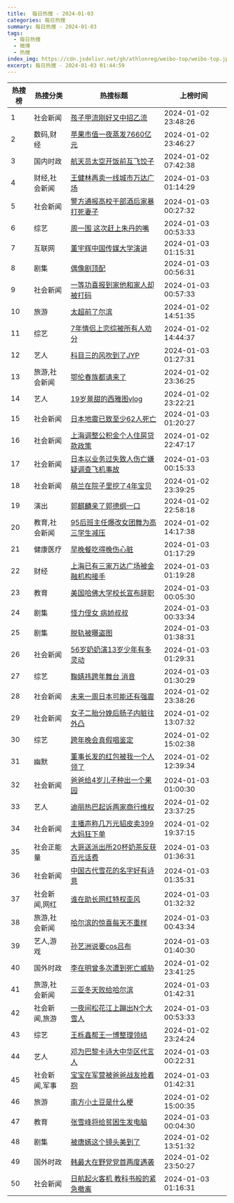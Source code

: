 ```yaml
---
title:  每日热搜 - 2024-01-03
categories: 每日热搜
summary: 每日热搜 - 2024-01-03
tags:
  - 每日热搜
  - 微博
  - 热搜
index_img: https://cdn.jsdelivr.net/gh/athlonreg/weibo-top/weibo-top.jpeg
excerpt: 每日热搜 - 2024-01-03 01:44:59
---
```


| 热搜榜 | 热搜分类 | 热搜标题 | 上榜时间 |
| --- | --- | --- | --- |
| 1 | 社会新闻 | [孩子甲流刚好又中招乙流](https://s.weibo.com/weibo%3Fq%3D%2523%E5%AD%A9%E5%AD%90%E7%94%B2%E6%B5%81%E5%88%9A%E5%A5%BD%E5%8F%88%E4%B8%AD%E6%8B%9B%E4%B9%99%E6%B5%81%2523) | 2024-01-02 23:48:26 | 
| 2 | 数码,财经 | [苹果市值一夜蒸发7660亿元](https://s.weibo.com/weibo%3Fq%3D%2523%E8%8B%B9%E6%9E%9C%E5%B8%82%E5%80%BC%E4%B8%80%E5%A4%9C%E8%92%B8%E5%8F%917660%E4%BA%BF%E5%85%83%2523) | 2024-01-02 23:46:27 | 
| 3 | 国内时政 | [航天员太空开饭前互飞饺子](https://s.weibo.com/weibo%3Fq%3D%2523%E8%88%AA%E5%A4%A9%E5%91%98%E5%A4%AA%E7%A9%BA%E5%BC%80%E9%A5%AD%E5%89%8D%E4%BA%92%E9%A3%9E%E9%A5%BA%E5%AD%90%2523) | 2024-01-02 07:42:38 | 
| 4 | 财经,社会新闻 | [王健林再卖一线城市万达广场](https://s.weibo.com/weibo%3Fq%3D%2523%E7%8E%8B%E5%81%A5%E6%9E%97%E5%86%8D%E5%8D%96%E4%B8%80%E7%BA%BF%E5%9F%8E%E5%B8%82%E4%B8%87%E8%BE%BE%E5%B9%BF%E5%9C%BA%2523) | 2024-01-03 01:14:29 | 
| 5 | 社会新闻 | [警方通报高校干部酒后家暴打死妻子](https://s.weibo.com/weibo%3Fq%3D%2523%E8%AD%A6%E6%96%B9%E9%80%9A%E6%8A%A5%E9%AB%98%E6%A0%A1%E5%B9%B2%E9%83%A8%E9%85%92%E5%90%8E%E5%AE%B6%E6%9A%B4%E6%89%93%E6%AD%BB%E5%A6%BB%E5%AD%90%2523) | 2024-01-03 00:27:32 | 
| 6 | 综艺 | [周一围 这次赶上朱丹的嘴](https://s.weibo.com/weibo%3Fq%3D%2523%E5%91%A8%E4%B8%80%E5%9B%B4%20%E8%BF%99%E6%AC%A1%E8%B5%B6%E4%B8%8A%E6%9C%B1%E4%B8%B9%E7%9A%84%E5%98%B4%2523) | 2024-01-03 00:53:33 | 
| 7 | 互联网 | [董宇辉中国传媒大学演讲](https://s.weibo.com/weibo%3Fq%3D%2523%E8%91%A3%E5%AE%87%E8%BE%89%E4%B8%AD%E5%9B%BD%E4%BC%A0%E5%AA%92%E5%A4%A7%E5%AD%A6%E6%BC%94%E8%AE%B2%2523) | 2024-01-03 01:15:31 | 
| 8 | 剧集 | [偶像剧顶配](https://s.weibo.com/weibo%3Fq%3D%2523%E5%81%B6%E5%83%8F%E5%89%A7%E9%A1%B6%E9%85%8D%2523) | 2024-01-03 00:56:31 | 
| 9 | 社会新闻 | [一等功喜报到家他和家人却被打码](https://s.weibo.com/weibo%3Fq%3D%2523%E4%B8%80%E7%AD%89%E5%8A%9F%E5%96%9C%E6%8A%A5%E5%88%B0%E5%AE%B6%E4%BB%96%E5%92%8C%E5%AE%B6%E4%BA%BA%E5%8D%B4%E8%A2%AB%E6%89%93%E7%A0%81%2523) | 2024-01-03 00:57:33 | 
| 10 | 旅游 | [太超前了尔滨](https://s.weibo.com/weibo%3Fq%3D%2523%E5%A4%AA%E8%B6%85%E5%89%8D%E4%BA%86%E5%B0%94%E6%BB%A8%2523) | 2024-01-02 14:51:35 | 
| 11 | 综艺 | [7年情侣上恋综被所有人劝分](https://s.weibo.com/weibo%3Fq%3D%25237%E5%B9%B4%E6%83%85%E4%BE%A3%E4%B8%8A%E6%81%8B%E7%BB%BC%E8%A2%AB%E6%89%80%E6%9C%89%E4%BA%BA%E5%8A%9D%E5%88%86%2523) | 2024-01-02 14:44:37 | 
| 12 | 艺人 | [科目三的风吹到了JYP](https://s.weibo.com/weibo%3Fq%3D%2523%E7%A7%91%E7%9B%AE%E4%B8%89%E7%9A%84%E9%A3%8E%E5%90%B9%E5%88%B0%E4%BA%86JYP%2523) | 2024-01-03 01:27:31 | 
| 13 | 旅游,社会新闻 | [鄂伦春族都请来了](https://s.weibo.com/weibo%3Fq%3D%2523%E9%84%82%E4%BC%A6%E6%98%A5%E6%97%8F%E9%83%BD%E8%AF%B7%E6%9D%A5%E4%BA%86%2523) | 2024-01-02 23:36:25 | 
| 14 | 艺人 | [19岁景甜的西雅图vlog](https://s.weibo.com/weibo%3Fq%3D%252319%E5%B2%81%E6%99%AF%E7%94%9C%E7%9A%84%E8%A5%BF%E9%9B%85%E5%9B%BEvlog%2523) | 2024-01-02 23:22:21 | 
| 15 | 社会新闻 | [日本地震已致至少62人死亡](https://s.weibo.com/weibo%3Fq%3D%2523%E6%97%A5%E6%9C%AC%E5%9C%B0%E9%9C%87%E5%B7%B2%E8%87%B4%E8%87%B3%E5%B0%9162%E4%BA%BA%E6%AD%BB%E4%BA%A1%2523) | 2024-01-03 01:20:27 | 
| 16 | 社会新闻 | [上海调整公积金个人住房贷款政策](https://s.weibo.com/weibo%3Fq%3D%2523%E4%B8%8A%E6%B5%B7%E8%B0%83%E6%95%B4%E5%85%AC%E7%A7%AF%E9%87%91%E4%B8%AA%E4%BA%BA%E4%BD%8F%E6%88%BF%E8%B4%B7%E6%AC%BE%E6%94%BF%E7%AD%96%2523) | 2024-01-02 22:47:17 | 
| 17 | 社会新闻 | [日本以业务过失致人伤亡嫌疑调查飞机事故](https://s.weibo.com/weibo%3Fq%3D%2523%E6%97%A5%E6%9C%AC%E4%BB%A5%E4%B8%9A%E5%8A%A1%E8%BF%87%E5%A4%B1%E8%87%B4%E4%BA%BA%E4%BC%A4%E4%BA%A1%E5%AB%8C%E7%96%91%E8%B0%83%E6%9F%A5%E9%A3%9E%E6%9C%BA%E4%BA%8B%E6%95%85%2523) | 2024-01-03 00:15:33 | 
| 18 | 社会新闻 | [萌兰在院子里挖了4年宝贝](https://s.weibo.com/weibo%3Fq%3D%2523%E8%90%8C%E5%85%B0%E5%9C%A8%E9%99%A2%E5%AD%90%E9%87%8C%E6%8C%96%E4%BA%864%E5%B9%B4%E5%AE%9D%E8%B4%9D%2523) | 2024-01-02 23:39:25 | 
| 19 | 演出 | [郭麒麟亲了郭德纲一口](https://s.weibo.com/weibo%3Fq%3D%2523%E9%83%AD%E9%BA%92%E9%BA%9F%E4%BA%B2%E4%BA%86%E9%83%AD%E5%BE%B7%E7%BA%B2%E4%B8%80%E5%8F%A3%2523) | 2024-01-02 22:58:18 | 
| 20 | 教育,社会新闻 | [95后班主任爆改女团舞为高三学生减压](https://s.weibo.com/weibo%3Fq%3D%252395%E5%90%8E%E7%8F%AD%E4%B8%BB%E4%BB%BB%E7%88%86%E6%94%B9%E5%A5%B3%E5%9B%A2%E8%88%9E%E4%B8%BA%E9%AB%98%E4%B8%89%E5%AD%A6%E7%94%9F%E5%87%8F%E5%8E%8B%2523) | 2024-01-02 14:17:38 | 
| 21 | 健康医疗 | [早晚餐吃得晚伤心脏](https://s.weibo.com/weibo%3Fq%3D%2523%E6%97%A9%E6%99%9A%E9%A4%90%E5%90%83%E5%BE%97%E6%99%9A%E4%BC%A4%E5%BF%83%E8%84%8F%2523) | 2024-01-03 01:17:29 | 
| 22 | 财经 | [上海已有三家万达广场被金融机构接手](https://s.weibo.com/weibo%3Fq%3D%2523%E4%B8%8A%E6%B5%B7%E5%B7%B2%E6%9C%89%E4%B8%89%E5%AE%B6%E4%B8%87%E8%BE%BE%E5%B9%BF%E5%9C%BA%E8%A2%AB%E9%87%91%E8%9E%8D%E6%9C%BA%E6%9E%84%E6%8E%A5%E6%89%8B%2523) | 2024-01-03 01:19:28 | 
| 23 | 教育 | [美国哈佛大学校长宣布辞职](https://s.weibo.com/weibo%3Fq%3D%2523%E7%BE%8E%E5%9B%BD%E5%93%88%E4%BD%9B%E5%A4%A7%E5%AD%A6%E6%A0%A1%E9%95%BF%E5%AE%A3%E5%B8%83%E8%BE%9E%E8%81%8C%2523) | 2024-01-03 00:05:30 | 
| 24 | 剧集 | [怪力侄女 病娇叔叔](https://s.weibo.com/weibo%3Fq%3D%2523%E6%80%AA%E5%8A%9B%E4%BE%84%E5%A5%B3%20%E7%97%85%E5%A8%87%E5%8F%94%E5%8F%94%2523) | 2024-01-03 00:33:34 | 
| 25 | 剧集 | [脱轨被曝盗图](https://s.weibo.com/weibo%3Fq%3D%2523%E8%84%B1%E8%BD%A8%E8%A2%AB%E6%9B%9D%E7%9B%97%E5%9B%BE%2523) | 2024-01-03 01:38:31 | 
| 26 | 社会新闻 | [56岁奶奶演13岁少年有多灵动](https://s.weibo.com/weibo%3Fq%3D%252356%E5%B2%81%E5%A5%B6%E5%A5%B6%E6%BC%9413%E5%B2%81%E5%B0%91%E5%B9%B4%E6%9C%89%E5%A4%9A%E7%81%B5%E5%8A%A8%2523) | 2024-01-03 01:29:31 | 
| 27 | 综艺 | [鞠婧祎跨年舞台 消音](https://s.weibo.com/weibo%3Fq%3D%2523%E9%9E%A0%E5%A9%A7%E7%A5%8E%E8%B7%A8%E5%B9%B4%E8%88%9E%E5%8F%B0%20%E6%B6%88%E9%9F%B3%2523) | 2024-01-03 01:30:29 | 
| 28 | 社会新闻 | [未来一周日本可能还有强震](https://s.weibo.com/weibo%3Fq%3D%2523%E6%9C%AA%E6%9D%A5%E4%B8%80%E5%91%A8%E6%97%A5%E6%9C%AC%E5%8F%AF%E8%83%BD%E8%BF%98%E6%9C%89%E5%BC%BA%E9%9C%87%2523) | 2024-01-02 23:38:26 | 
| 29 | 社会新闻 | [女子二胎分娩后肠子内脏往外凸](https://s.weibo.com/weibo%3Fq%3D%2523%E5%A5%B3%E5%AD%90%E4%BA%8C%E8%83%8E%E5%88%86%E5%A8%A9%E5%90%8E%E8%82%A0%E5%AD%90%E5%86%85%E8%84%8F%E5%BE%80%E5%A4%96%E5%87%B8%2523) | 2024-01-02 13:07:32 | 
| 30 | 综艺 | [跨年晚会真假唱鉴定](https://s.weibo.com/weibo%3Fq%3D%2523%E8%B7%A8%E5%B9%B4%E6%99%9A%E4%BC%9A%E7%9C%9F%E5%81%87%E5%94%B1%E9%89%B4%E5%AE%9A%2523) | 2024-01-02 15:02:38 | 
| 31 | 幽默 | [董事长发的红包被我一个人领了](https://s.weibo.com/weibo%3Fq%3D%2523%E8%91%A3%E4%BA%8B%E9%95%BF%E5%8F%91%E7%9A%84%E7%BA%A2%E5%8C%85%E8%A2%AB%E6%88%91%E4%B8%80%E4%B8%AA%E4%BA%BA%E9%A2%86%E4%BA%86%2523) | 2024-01-02 12:39:34 | 
| 32 | 社会新闻 | [爸爸给4岁儿子种出一个果园](https://s.weibo.com/weibo%3Fq%3D%2523%E7%88%B8%E7%88%B8%E7%BB%994%E5%B2%81%E5%84%BF%E5%AD%90%E7%A7%8D%E5%87%BA%E4%B8%80%E4%B8%AA%E6%9E%9C%E5%9B%AD%2523) | 2024-01-03 01:00:30 | 
| 33 | 艺人 | [迪丽热巴起诉两家商行维权](https://s.weibo.com/weibo%3Fq%3D%2523%E8%BF%AA%E4%B8%BD%E7%83%AD%E5%B7%B4%E8%B5%B7%E8%AF%89%E4%B8%A4%E5%AE%B6%E5%95%86%E8%A1%8C%E7%BB%B4%E6%9D%83%2523) | 2024-01-02 23:37:25 | 
| 34 | 社会新闻 | [主播声称几万元貂皮卖399大妈狂下单](https://s.weibo.com/weibo%3Fq%3D%2523%E4%B8%BB%E6%92%AD%E5%A3%B0%E7%A7%B0%E5%87%A0%E4%B8%87%E5%85%83%E8%B2%82%E7%9A%AE%E5%8D%96399%E5%A4%A7%E5%A6%88%E7%8B%82%E4%B8%8B%E5%8D%95%2523) | 2024-01-02 19:37:15 | 
| 35 | 社会正能量 | [大哥送派出所20杯奶茶反获百元话费](https://s.weibo.com/weibo%3Fq%3D%2523%E5%A4%A7%E5%93%A5%E9%80%81%E6%B4%BE%E5%87%BA%E6%89%8020%E6%9D%AF%E5%A5%B6%E8%8C%B6%E5%8F%8D%E8%8E%B7%E7%99%BE%E5%85%83%E8%AF%9D%E8%B4%B9%2523) | 2024-01-03 01:36:31 | 
| 36 | 社会新闻 | [中国古代雪花的名字好有诗意](https://s.weibo.com/weibo%3Fq%3D%2523%E4%B8%AD%E5%9B%BD%E5%8F%A4%E4%BB%A3%E9%9B%AA%E8%8A%B1%E7%9A%84%E5%90%8D%E5%AD%97%E5%A5%BD%E6%9C%89%E8%AF%97%E6%84%8F%2523) | 2024-01-03 01:35:31 | 
| 37 | 社会新闻,网红 | [谁在助长网红特权歪风](https://s.weibo.com/weibo%3Fq%3D%2523%E8%B0%81%E5%9C%A8%E5%8A%A9%E9%95%BF%E7%BD%91%E7%BA%A2%E7%89%B9%E6%9D%83%E6%AD%AA%E9%A3%8E%2523) | 2024-01-03 01:32:32 | 
| 38 | 旅游,社会新闻 | [哈尔滨的惊喜每天不重样](https://s.weibo.com/weibo%3Fq%3D%2523%E5%93%88%E5%B0%94%E6%BB%A8%E7%9A%84%E6%83%8A%E5%96%9C%E6%AF%8F%E5%A4%A9%E4%B8%8D%E9%87%8D%E6%A0%B7%2523) | 2024-01-03 00:43:34 | 
| 39 | 艺人,游戏 | [孙艺洲说要cos吕布](https://s.weibo.com/weibo%3Fq%3D%2523%E5%AD%99%E8%89%BA%E6%B4%B2%E8%AF%B4%E8%A6%81cos%E5%90%95%E5%B8%83%2523) | 2024-01-03 01:40:30 | 
| 40 | 国外时政 | [李在明曾多次遭到死亡威胁](https://s.weibo.com/weibo%3Fq%3D%2523%E6%9D%8E%E5%9C%A8%E6%98%8E%E6%9B%BE%E5%A4%9A%E6%AC%A1%E9%81%AD%E5%88%B0%E6%AD%BB%E4%BA%A1%E5%A8%81%E8%83%81%2523) | 2024-01-02 23:41:25 | 
| 41 | 旅游,社会新闻 | [三亚冬天败给哈尔滨](https://s.weibo.com/weibo%3Fq%3D%2523%E4%B8%89%E4%BA%9A%E5%86%AC%E5%A4%A9%E8%B4%A5%E7%BB%99%E5%93%88%E5%B0%94%E6%BB%A8%2523) | 2024-01-03 01:42:31 | 
| 42 | 社会新闻,旅游 | [一夜间松花江上蹦出N个大雪人](https://s.weibo.com/weibo%3Fq%3D%2523%E4%B8%80%E5%A4%9C%E9%97%B4%E6%9D%BE%E8%8A%B1%E6%B1%9F%E4%B8%8A%E8%B9%A6%E5%87%BAN%E4%B8%AA%E5%A4%A7%E9%9B%AA%E4%BA%BA%2523) | 2024-01-03 00:53:33 | 
| 43 | 综艺 | [王栎鑫帮王一博整理领结](https://s.weibo.com/weibo%3Fq%3D%2523%E7%8E%8B%E6%A0%8E%E9%91%AB%E5%B8%AE%E7%8E%8B%E4%B8%80%E5%8D%9A%E6%95%B4%E7%90%86%E9%A2%86%E7%BB%93%2523) | 2024-01-02 23:24:24 | 
| 44 | 艺人 | [邓为巴黎卡诗大中华区代言人](https://s.weibo.com/weibo%3Fq%3D%2523%E9%82%93%E4%B8%BA%E5%B7%B4%E9%BB%8E%E5%8D%A1%E8%AF%97%E5%A4%A7%E4%B8%AD%E5%8D%8E%E5%8C%BA%E4%BB%A3%E8%A8%80%E4%BA%BA%2523) | 2024-01-03 00:22:31 | 
| 45 | 社会新闻,军事 | [宝宝在军营被爸爸战友抢着抱](https://s.weibo.com/weibo%3Fq%3D%2523%E5%AE%9D%E5%AE%9D%E5%9C%A8%E5%86%9B%E8%90%A5%E8%A2%AB%E7%88%B8%E7%88%B8%E6%88%98%E5%8F%8B%E6%8A%A2%E7%9D%80%E6%8A%B1%2523) | 2024-01-03 01:42:31 | 
| 46 | 旅游 | [南方小土豆是什么梗](https://s.weibo.com/weibo%3Fq%3D%2523%E5%8D%97%E6%96%B9%E5%B0%8F%E5%9C%9F%E8%B1%86%E6%98%AF%E4%BB%80%E4%B9%88%E6%A2%97%2523) | 2024-01-02 15:00:35 | 
| 47 | 教育 | [张雪峰将给贫困生发电脑](https://s.weibo.com/weibo%3Fq%3D%2523%E5%BC%A0%E9%9B%AA%E5%B3%B0%E5%B0%86%E7%BB%99%E8%B4%AB%E5%9B%B0%E7%94%9F%E5%8F%91%E7%94%B5%E8%84%91%2523) | 2024-01-03 00:04:30 | 
| 48 | 剧集 | [被唐嫣这个镜头美到了](https://s.weibo.com/weibo%3Fq%3D%2523%E8%A2%AB%E5%94%90%E5%AB%A3%E8%BF%99%E4%B8%AA%E9%95%9C%E5%A4%B4%E7%BE%8E%E5%88%B0%E4%BA%86%2523) | 2024-01-02 13:51:32 | 
| 49 | 国外时政 | [韩最大在野党党首两度遇袭](https://s.weibo.com/weibo%3Fq%3D%2523%E9%9F%A9%E6%9C%80%E5%A4%A7%E5%9C%A8%E9%87%8E%E5%85%9A%E5%85%9A%E9%A6%96%E4%B8%A4%E5%BA%A6%E9%81%87%E8%A2%AD%2523) | 2024-01-02 23:50:27 | 
| 50 | 社会新闻 | [日航起火客机 教科书般的紧急撤离](https://s.weibo.com/weibo%3Fq%3D%2523%E6%97%A5%E8%88%AA%E8%B5%B7%E7%81%AB%E5%AE%A2%E6%9C%BA%20%E6%95%99%E7%A7%91%E4%B9%A6%E8%88%AC%E7%9A%84%E7%B4%A7%E6%80%A5%E6%92%A4%E7%A6%BB%2523) | 2024-01-03 01:16:31 | 
